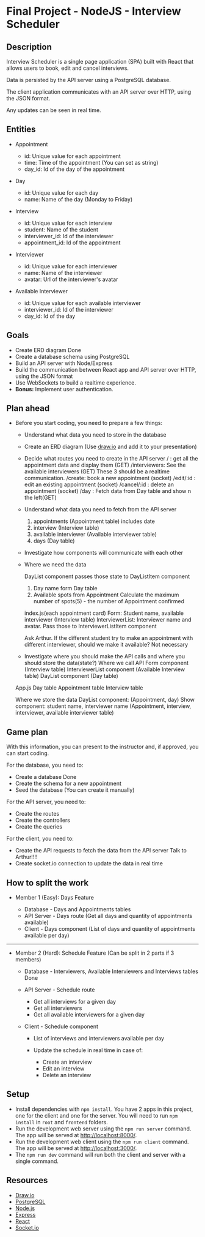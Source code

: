 # Final Project - NodeJS - Interview Scheduler

## Description

Interview Scheduler is a single page application (SPA) built with React that allows users to book, edit and cancel interviews.

Data is persisted by the API server using a PostgreSQL database.

The client application communicates with an API server over HTTP, using the JSON format.

Any updates can be seen in real time.

## Entities

- Appointment

  - id: Unique value for each appointment
  - time: Time of the appointment (You can set as string)
  - day_id: Id of the day of the appointment

- Day

  - id: Unique value for each day
  - name: Name of the day (Monday to Friday)

- Interview

  - id: Unique value for each interview
  - student: Name of the student
  - interviewer_id: Id of the interviewer
  - appointment_id: Id of the appointment

- Interviewer

  - id: Unique value for each interviewer
  - name: Name of the interviewer
  - avatar: Url of the interviewer's avatar

- Available Interviewer

  - id: Unique value for each available interviewer
  - interviewer_id: Id of the interviewer
  - day_id: Id of the day

## Goals

- Create ERD diagram Done
- Create a database schema using PostgreSQL
- Build an API server with Node/Express
- Build the communication between React app and API server over HTTP, using the JSON format
- Use WebSockets to build a realtime experience.
- **Bonus:** Implement user authentication.

## Plan ahead

- Before you start coding, you need to prepare a few things:

  - Understand what data you need to store in the database
  - Create an ERD diagram (Use [draw.io](https://www.draw.io/) and add it to your presentation)
  - Decide what routes you need to create in the API server
    / : get all the appointment data and display them (GET)
    /interviewers: See the available interviewers (GET)
    These 3 should be a realtime communication.
    /create: book a new appointment (socket)
    /edit/:id  : edit an existing appointment (socket)
    /cancel/:id : delete an appointment (socket)
    /day : Fetch data from Day table and show n the left(GET)

  - Understand what data you need to fetch from the API server
    1. appointments (Appointment table) includes date
    2. interview (Interview table)
    3. available interviewer (Available interviewer table)
    4. days (Day table)
   
  - Investigate how components will communicate with each other
  - Where we need the data
  
    DayList component passes those state to DayListItem component
    1. Day name form Day table
    2. Available spots from Appointment
       Calculate the maximum number of spots(5) - the number of Appointment confirmed

    index.js(each appointment card)
      Form: Student name, available interviewer (Interview table)
        InterviewerList: Interviewer name and avatar. Pass those to InterviewerListItem component

    Ask Arthur.
    If the different student try to make an appointment with different interviewer, should we make it available? Not necessary

  - Investigate where you should make the API calls and where you should store the data(state?)
   Where we call API
   Form component (Interview table)
   InterviewerList component (Available Interview table)
   DayList component (Day table)

   App.js
   Day table
   Appointment table
   Interview table

   Where we store the data
   DayList component: (Appointment, day)
   Show component: student name, interviewer name (Appointment, interview, interviewer, available interviewer table)

## Game plan

With this information, you can present to the instructor and, if approved, you can start coding.

For the database, you need to:

- Create a database Done
- Create the schema for a new appointment
- Seed the database (You can create it manually)

For the API server, you need to:

- Create the routes
- Create the controllers
- Create the queries


For the client, you need to:
- Create the API requests to fetch the data from the API server
Talk to Arthur!!!!
- Create socket.io connection to update the data in real time

## How to split the work

- Member 1 (Easy): Days Feature

  - Database - Days and Appointments tables
  - API Server - Days route (Get all days and quantity of appointments available)
  - Client - Days component (List of days and quantity of appointments available per day)

---

- Member 2 (Hard): Schedule Feature (Can be split in 2 parts if 3 members)

  - Database - Interviewers, Available Interviewers and Interviews tables Done

  - API Server - Schedule route

    - Get all interviews for a given day
    - Get all interviewers
    - Get all available interviewers for a given day

  - Client - Schedule component

    - List of interviews and interviewers available per day
    - Update the schedule in real time in case of:

      - Create an interview
      - Edit an interview
      - Delete an interview

## Setup

- Install dependencies with `npm install`. You have 2 apps in this project, one for the client and one for the server. You will need to run `npm install` in `root` and `frontend` folders.
- Run the development web server using the `npm run server` command. The app will be served at <http://localhost:8000/>.
- Run the development web client using the `npm run client` command. The app will be served at <http://localhost:3000/>.
- The `npm run dev` command will run both the client and server with a single command.

## Resources

- [Draw.io](https://www.draw.io/)
- [PostgreSQL](https://www.postgresql.org/)
- [Node.js](https://nodejs.org/en/)
- [Express](https://expressjs.com/)
- [React](https://reactjs.org/)
- [Socket.io](https://socket.io/)
